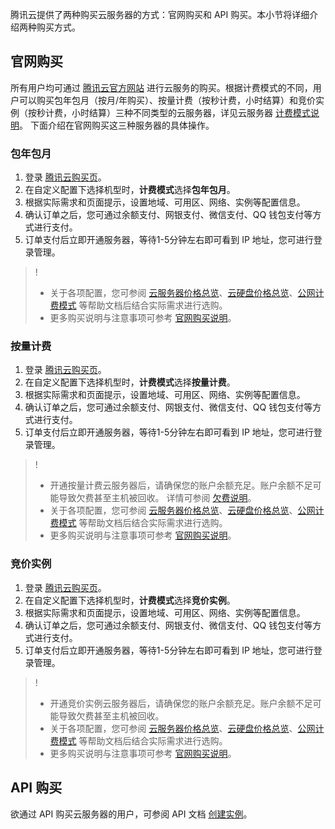腾讯云提供了两种购买云服务器的方式：官网购买和 API 购买。本小节将详细介绍两种购买方式。

## 官网购买

所有用户均可通过 [腾讯云官方网站](http://manage.qcloud.com/shoppingcart/shop.php?tab=cvm) 进行云服务的购买。根据计费模式的不同，用户可以购买包年包月（按月/年购买）、按量计费（按秒计费，小时结算）和竞价实例（按秒计费，小时结算）三种不同类型的云服务器，详见云服务器 [计费模式说明](https://cloud.tencent.com/document/product/213/2180)。
下面介绍在官网购买这三种服务器的具体操作。

### 包年包月
1. 登录 [腾讯云购买页](http://manage.qcloud.com/shoppingcart/shop.php?tab=cvm)。
2. 在自定义配置下选择机型时，**计费模式**选择**包年包月**。
3. 根据实际需求和页面提示，设置地域、可用区、网络、实例等配置信息。
4. 确认订单之后，您可通过余额支付、网银支付、微信支付、QQ 钱包支付等方式进行支付。
5. 订单支付后立即开通服务器，等待1-5分钟左右即可看到 IP 地址，您可进行登录管理。

>! 
>- 关于各项配置，您可参阅 [云服务器价格总览](https://cloud.tencent.com/document/product/213/2176)、[云硬盘价格总览](https://cloud.tencent.com/document/product/213/2255)、[公网计费模式](https://cloud.tencent.com/document/product/213/10578) 等帮助文档后结合实际需求进行选购。
>- 更多购买说明与注意事项可参考 [官网购买说明](https://cloud.tencent.com/document/product/213/6998)。

### 按量计费
 
1. 登录 [腾讯云购买页](http://manage.qcloud.com/shoppingcart/shop.php?tab=cvm)。
2. 在自定义配置下选择机型时，**计费模式**选择**按量计费**。
3. 根据实际需求和页面提示，设置地域、可用区、网络、实例等配置信息。
4. 确认订单之后，您可通过余额支付、网银支付、微信支付、QQ 钱包支付等方式进行支付。
5. 订单支付后立即开通服务器，等待1-5分钟左右即可看到 IP 地址，您可进行登录管理。

>!
>- 开通按量计费云服务器后，请确保您的账户余额充足。账户余额不足可能导致欠费甚至主机被回收。
>详情可参阅 [欠费说明](https://cloud.tencent.com/document/product/213/2181)。
>- 关于各项配置，您可参阅 [云服务器价格总览](https://cloud.tencent.com/document/product/213/2176)、[云硬盘价格总览](https://cloud.tencent.com/document/product/213/2255)、[公网计费模式](https://cloud.tencent.com/document/product/213/10578) 等帮助文档后结合实际需求进行选购。
>- 更多购买说明与注意事项可参考 [官网购买说明](https://cloud.tencent.com/document/product/213/6998)。


### 竞价实例
 
1. 登录 [腾讯云购买页](http://manage.qcloud.com/shoppingcart/shop.php?tab=cvm)。
2. 在自定义配置下选择机型时，**计费模式**选择**竞价实例**。
3. 根据实际需求和页面提示，设置地域、可用区、网络、实例等配置信息。
4. 确认订单之后，您可通过余额支付、网银支付、微信支付、QQ 钱包支付等方式进行支付。
5. 订单支付后立即开通服务器，等待1-5分钟左右即可看到 IP 地址，您可进行登录管理。

>!
>- 开通竞价实例云服务器后，请确保您的账户余额充足。账户余额不足可能导致欠费甚至主机被回收。
>- 关于各项配置，您可参阅 [云服务器价格总览](https://cloud.tencent.com/document/product/213/2176)、[云硬盘价格总览](https://cloud.tencent.com/document/product/213/2255)、[公网计费模式](https://cloud.tencent.com/document/product/213/10578) 等帮助文档后结合实际需求进行选购。
>- 更多购买说明与注意事项可参考 [官网购买说明](https://cloud.tencent.com/document/product/213/6998)。


## API 购买
欲通过 API 购买云服务器的用户，可参阅 API 文档 [创建实例](https://cloud.tencent.com/document/api/213/15730)。

